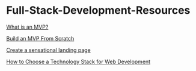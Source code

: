 # Full-Stack-Development-Resources

[What is an MVP?](https://spdload.com/blog/what-is-mvp/)

[Build an MVP From Scratch](https://spdload.com/blog/mvp-tools/)

[Create a sensational landing page](https://spdload.com/blog/lead-generation-landing-page/)


[How to Choose a Technology Stack for Web Development](https://spdload.com/blog/choose-a-technology-stack-for-project/)
